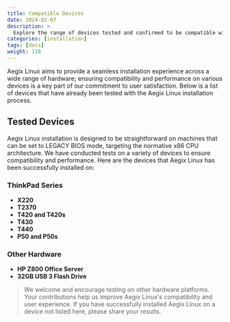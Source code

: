 ```yaml
---
title: Compatible Devices
date: 2024-02-07
description: >
  Explore the range of devices tested and confirmed to be compatible with the Aegix Linux installation.
categories: [installation]
tags: [docs]
weight: 110
---
```


Aegix Linux aims to provide a seamless installation experience across a wide range of hardware; ensuring compatibility and performance on various devices is a key part of our commitment to user satisfaction. Below is a list of devices that have already been tested with the Aegix Linux installation process.

## Tested Devices

Aegix Linux installation is designed to be straightforward on machines that can be set to LEGACY BIOS mode, targeting the normative x86 CPU architecture. We have conducted tests on a variety of devices to ensure compatibility and performance. Here are the devices that Aegix Linux has been successfully installed on:

### ThinkPad Series
- **X220**
- **T2370**
- **T420 and T420s**
- **T430**
- **T440**
- **P50 and P50s**

### Other Hardware
- **HP Z800 Office Server**
- **32GB USB 3 Flash Drive**

> We welcome and encourage testing on other hardware platforms. Your contributions help us improve Aegix Linux's compatibility and user experience. If you have successfully installed Aegix Linux on a device not listed here, please share your results.
